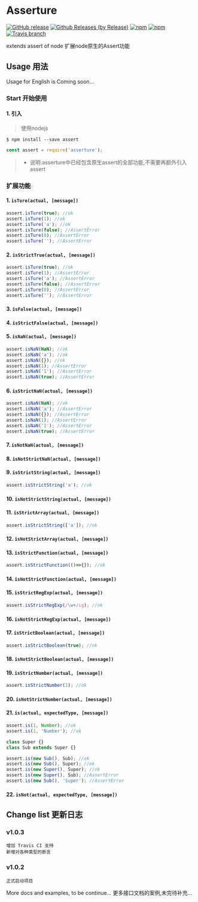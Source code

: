# Asserture

[![GitHub release](https://img.shields.io/github/release/wm123450405/asserture.svg)](https://github.com/wm123450405/asserture)
[![Github Releases (by Release)](https://img.shields.io/github/downloads/wm123450405/asserture/total.svg)](https://github.com/wm123450405/asserture)
[![npm](https://img.shields.io/npm/v/asserture.svg)](https://www.npmjs.com/package/asserture)
[![npm](https://img.shields.io/npm/dm/asserture.svg)](https://www.npmjs.com/package/asserture)
[![Travis branch](https://img.shields.io/travis/wm123450405/asserture.svg)](https://travis-ci.org/wm123450405/asserture)

extends assert of node
扩展node原生的Assert功能

## Usage 用法

Usage for English is Coming soon...

### Start 开始使用

#### 1. 引入
>使用nodejs
```
$ npm install --save assert
```
```javascript
const assert = require('asserture');
```
> * 说明:asserture中已经包含原生assert的全部功能,不需要再额外引入assert

### 扩展功能

#### 1. `isTure(actual, [message])`
```javascript
assert.isTure(true); //ok
assert.isTure(1); //ok
assert.isTure('a'); //ok
assert.isTure(false); //AssertError
assert.isTure(0); //AssertError
assert.isTure(''); //AssertError
```

#### 2. `isStrictTrue(actual, [message])`
```javascript
assert.isTure(true); //ok
assert.isTure(1); //AssertError
assert.isTure('a'); //AssertError
assert.isTure(false); //AssertError
assert.isTure(0); //AssertError
assert.isTure(''); //AssertError
```

#### 3. `isFalse(actual, [message])`

#### 4. `isStrictFalse(actual, [message])`

#### 5. `isNaN(actual, [message])`
```javascript
assert.isNaN(NaN); //ok
assert.isNaN('a'); //ok
assert.isNaN({}); //ok
assert.isNaN(1); //AssertError
assert.isNaN('1'); //AssertError
assert.isNaN(true); //AssertError
```

#### 6. `isStrictNaN(actual, [message])`
```javascript
assert.isNaN(NaN); //ok
assert.isNaN('a'); //AssertError
assert.isNaN({}); //AssertError
assert.isNaN(1); //AssertError
assert.isNaN('1'); //AssertError
assert.isNaN(true); //AssertError
```

#### 7. `isNotNaN(actual, [message])`

#### 8. `isNotStrictNaN(actual, [message])`

#### 9. `isStrictString(actual, [message])`
```javascript
assert.isStrictString('a'); //ok
```

#### 10. `isNotStrictString(actual, [message])`

#### 11. `isStrictArray(actual, [message])`
```javascript
assert.isStrictString(['a']); //ok
```

#### 12. `isNotStrictArray(actual, [message])`

#### 13. `isStrictFunction(actual, [message])`
```javascript
assert.isStrictFunction(()=>{}); //ok
```

#### 14. `isNotStrictFunction(actual, [message])`

#### 15. `isStrictRegExp(actual, [message])`
```javascript
assert.isStrictRegExp(/\w+/ig); //ok
```

#### 16. `isNotStrictRegExp(actual, [message])`

#### 17. `isStrictBoolean(actual, [message])`
```javascript
assert.isStrictBoolean(true); //ok
```

#### 18. `isNotStrictBoolean(actual, [message])`

#### 19. `isStrictNumber(actual, [message])`
```javascript
assert.isStrictNumber(1); //ok
```

#### 20. `isNotStrictNumber(actual, [message])`

#### 21. `is(actual, expectedType, [message])`
```javascript
assert.is(1, Number); //ok
assert.is(1, 'Number'); //ok

class Super {}
class Sub extends Super {}

assert.is(new Sub(), Sub); //ok
assert.is(new Sub(), Super); //ok
assert.is(new Super(), Super); //ok
assert.is(new Super(), Sub); //AssertError
assert.is(new Sub(), 'Super'); //AssertError
```

#### 22. `isNot(actual, expectedType, [message])`

## Change list 更新日志

### v1.0.3

	增加 Travis CI 支持
	新增对各种类型的断言

### v1.0.2

	正式启动项目

More docs and examples, to be continue...
更多接口文档的案例,未完待补充...  
